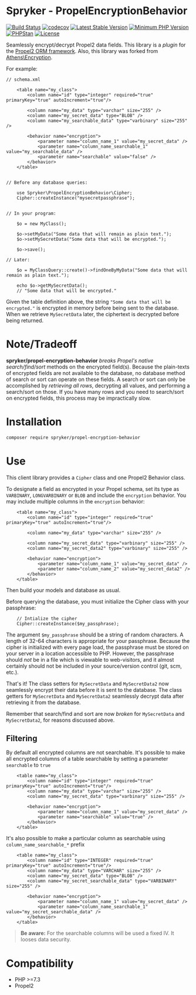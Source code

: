 # Spryker - PropelEncryptionBehavior

[![Build Status](https://github.com/spryker/propel-encryption-behavior/workflows/CI/badge.svg?branch=master)](https://github.com/spryker/propel-encryption-behavior/actions?query=workflow%3ACI+branch%3Amaster)
[![codecov](https://codecov.io/gh/spryker/propel-encryption-behavior/branch/master/graph/badge.svg?token=L1thFB9nOG)](https://codecov.io/gh/spryker/propel-encryption-behavior)
[![Latest Stable Version](https://poser.pugx.org/spryker/propel-encryption-behavior/v/stable.svg)](https://packagist.org/packages/spryker/propel-encryption-behavior)
[![Minimum PHP Version](https://img.shields.io/badge/php-%3E%3D%207.3-8892BF.svg)](https://php.net/)
[![PHPStan](https://img.shields.io/badge/PHPStan-level%208-brightgreen.svg?style=flat)](https://phpstan.org/)
[![License](https://poser.pugx.org/spryker/propel-encryption-behavior/license)](https://packagist.org/packages/spryker/propel-encryption-behavior)

Seamlessly encrypt/decrypt Propel2 data fields. This library is a *plugin* for the [Propel2 ORM framework](http://propelorm.org/).
Also, this library was forked from [Athens\Encryption](https://github.com/AthensFramework/Encryption). 

For example:

```
// schema.xml

    <table name="my_class">
        <column name="id" type="integer" required="true" primaryKey="true" autoIncrement="true"/>

        <column name="my_data" type="varchar" size="255" />
        <column name="my_secret_data" type="BLOB" />
        <column name="my_searchable_data" type="varbinary" size="255" />

        <behavior name="encryption">
            <parameter name="column_name_1" value="my_secret_data" />
            <parameter name="column_name_searchable_1" value="my_searchable_data" />
            <parameter name="searchable" value="false" />
        </behavior>
    </table>


// Before any database queries:

    use Spryker\PropelEncryptionBehavior\Cipher;
    Cipher::createInstance("mysecretpassphrase");


// In your program:

    $o = new MyClass();

    $o->setMyData("Some data that will remain as plain text.");
    $o->setMySecretData("Some data that will be encrypted.");

    $o->save();

// Later:

    $o = MyClassQuery::create()->findOneByMyData("Some data that will remain as plain text.");

    echo $o->getMySecretData();
    // "Some data that will be encrypted."

```

Given the table definition above, the string `"Some data that will be encrypted."` is encrypted in memory before being sent to the database. When we retrieve `MySecretData` later, the ciphertext is decrypted before being returned.

Note/Tradeoff
=============

**spryker/propel-encryption-behavior** *breaks Propel's native search/find/sort* methods on the encrypted field(s). Because the plain-texts of encrypted fields are not available to the database, no database method of search or sort can operate on these fields. A search or sort can only be accomplished by *retrieving all rows*, decrypting all values, and performing a search/sort on those. If you have many rows and you need to search/sort on encrypted fields, this process may be impractically slow.

Installation
===============
```BASH
composer require spryker/propel-encryption-behavior
```
Use
===

This client library provides a `Cipher` class and one Propel2 Behavior class.

To designate a field as encrypted in your Propel schema, set its type as `VARBINARY`, `LONGVARBINARY` or `BLOB` and include the `encryption` behavior. You may include multiple columns in the `encryption` behavior:

```
    <table name="my_class">
        <column name="id" type="integer" required="true" primaryKey="true" autoIncrement="true"/>

        <column name="my_data" type="varchar" size="255" />

        <column name="my_secret_data" type="varbinary" size="255" />
        <column name="my_secret_data2" type="varbinary" size="255" />

        <behavior name="encryption">
            <parameter name="column_name_1" value="my_secret_data" />
            <parameter name="column_name_2" value="my_secret_data2" />
        </behavior>
    </table>
```

Then build your models and database as usual.

Before querying the database, you must initialize the Cipher class with your passphrase:

```
    // Intialize the cipher
    Cipher::createInstance($my_passphrase);
```

The argument `$my_passphrase` should be a string of random characters. A length of 32-64 characters is appropriate for your passphrase. Because the cipher is initialized with every page load, the passphrase must be stored on your server in a location accessible to PHP. However, the passphrase should *not* be in a file which is viewable to web-visitors, and it almost certainly should not be included in your source/version control (git, scm, etc.).

That's it! The class setters for `MySecretData` and `MySecretData2` now seamlessly encrypt their data before it is sent to the database. The class getters for `MySecretData` and `MySecretData2` seamlessly decrypt data after retrieving it from the database.

Remember that search/find and sort are now *broken* for `MySecretData` and `MySecretData2`, for reasons discussed above.

## Filtering
By default all encrypted columns are not searchable. It's possible to make all encrypted columns of a table searchable by setting a parameter `searchable` to `true`
```
    <table name="my_class">
        <column name="id" type="integer" required="true" primaryKey="true" autoIncrement="true"/>
        <column name="my_data" type="varchar" size="255" />
        <column name="my_secret_data" type="varbinary" size="255" />

        <behavior name="encryption">
            <parameter name="column_name_1" value="my_secret_data" />
            <parameter name="searchable" value="true" />
        </behavior>
    </table>
```
It's also possible to make a particular column as searchable using `column_name_searchable_*` prefix
```
    <table name="my_class">
        <column name="id" type="INTEGER" required="true" primaryKey="true" autoIncrement="true"/>
        <column name="my_data" type="VARCHAR" size="255" />
        <column name="my_secret_data" type="BLOB" />
        <column name="my_secret_searchable_data" type="VARBINARY" size="255" />

        <behavior name="encryption">
            <parameter name="column_name_1" value="my_secret_data" />
            <parameter name="column_name_searchable_1" value="my_secret_searchable_data" />
        </behavior>
    </table>
```
> **Be aware:** For the searchable columns will be used a fixed IV. It looses data security.

Compatibility
=============

* PHP >=7.3
* Propel2

